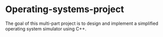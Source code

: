 # Operating-systems-project
The goal of this multi-part project is to design and implement a simplified operating system simulator using C++.
